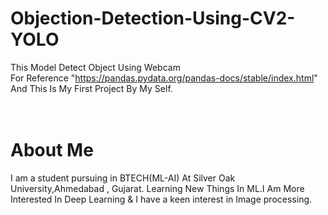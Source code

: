 # Objection-Detection-Using-CV2-YOLO
This Model Detect Object Using Webcam<br>
For Reference "https://pandas.pydata.org/pandas-docs/stable/index.html"
And This Is My First Project By My Self.
<br>
<br>
<br>
# About Me
I am a student pursuing in BTECH(ML-AI) At Silver Oak University,Ahmedabad , Gujarat. Learning New Things In ML.I Am More Interested In Deep Learning & I have a keen interest in Image processing.<br>
